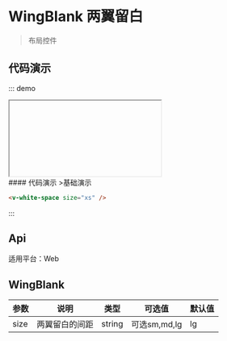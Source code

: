 # WingBlank 两翼留白

>布局控件

## 代码演示
::: demo

<iframe>http://10.166.3.200:8080/demo.html#/whiteSpace</iframe>
<summary>
#### 代码演示
>基础演示
</summary>

```html
<v-white-space size="xs" />
```
:::

## Api

适用平台：Web

## WingBlank
| 参数      | 说明          | 类型      | 可选值                           | 默认值  |
|---------- |-------------- |---------- |-------------------------------- |-------- |
| size | 两翼留白的间距 | string | 可选sm,md,lg | lg |
